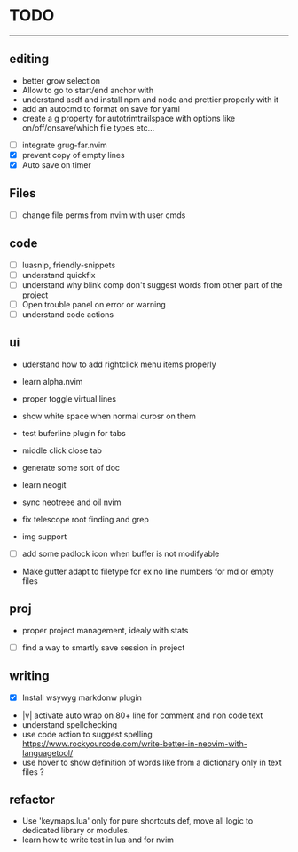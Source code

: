 
# TODO 

---

## editing
- better grow selection
- Allow to go to start/end anchor with <C-S-PageUp> 
- understand asdf and install npm and node and prettier properly with it  
- add an autocmd to format on save for yaml  
- create a g property for autotrimtrailspace with options like on/off/onsave/which file types etc...
- [ ] integrate grug-far.nvim
- [x] prevent copy of empty lines
- [x] Auto save on timer

## Files
- [ ] change file perms from nvim with user cmds

## code
- [ ] luasnip, friendly-snippets  
- [ ] understand quickfix  
- [ ] understand why blink comp don't suggest words from other part of the project  
- [ ] Open trouble panel on error or warning 
- [ ] understand code actions  

## ui
- uderstand how to add rightclick menu items properly  
- learn alpha.nvim  
- proper toggle virtual lines  
- show white space when normal curosr on them  
- test buferline plugin for tabs  
- middle click close tab  

- generate some sort of doc  

- learn neogit  

- sync neotreee and oil nvim  
- fix telescope root finding and grep  

- img support  
- [ ] add some padlock icon when buffer is not modifyable

- Make gutter adapt to filetype for ex no line numbers for md or empty files


## proj
- proper project management, idealy with stats
- [ ] find a way to smartly save session in project  


## writing
- [x] Install wsywyg markdonw plugin  
- |v| activate auto wrap on 80+ line for comment and non code text  
- understand spellchecking  
- use code action to suggest spelling  
    https://www.rockyourcode.com/write-better-in-neovim-with-languagetool/
- use hover to show definition of words like from a dictionary only in text 
  files ?


## refactor
- Use 'keymaps.lua' only for pure shortcuts def, move all logic to dedicated library or 
  modules.
- learn how to write test in lua and for nvim  

